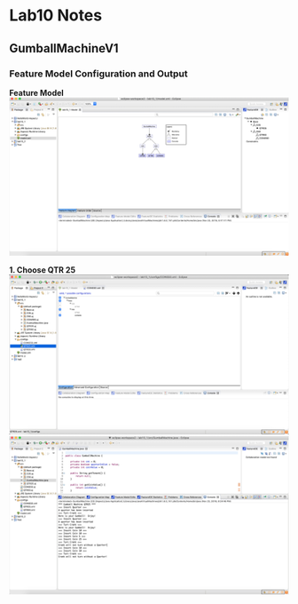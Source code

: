 # Lab10 Notes

## GumballMachineV1 

### Feature Model Configuration and Output

**Feature Model**
![Feature Model](./Screenshots/GumballMachineV1/Feature_Model.png)

**1. Choose QTR 25**
![Config](./Screenshots/GumballMachineV1/Feature_Model_Configs_QTR25.png)
![Output](./Screenshots/GumballMachineV1/Output_QTR25.png)
